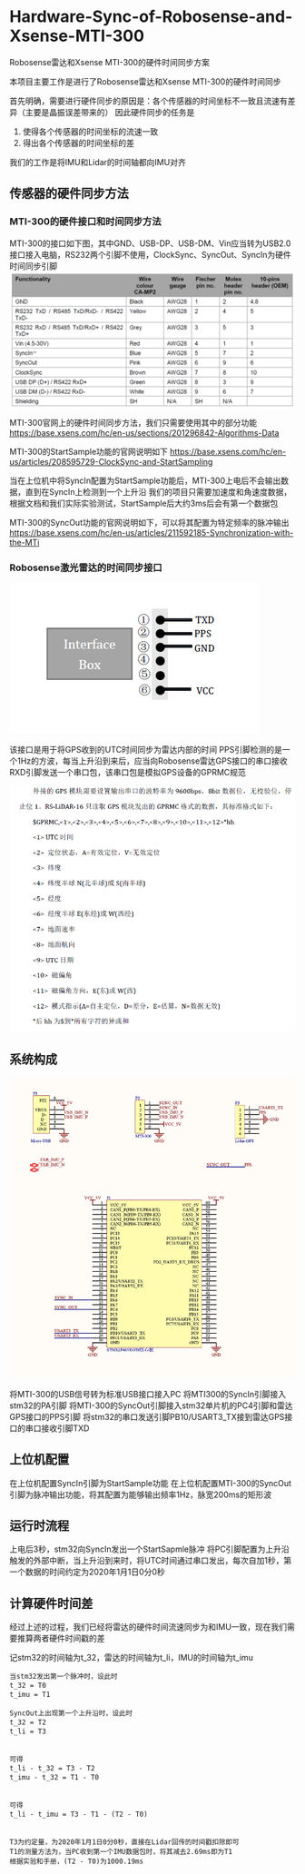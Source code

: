 # Hardware-Sync-of-Robosense-and-Xsense-MTI-300
Robosense雷达和Xsense MTI-300的硬件时间同步方案

本项目主要工作是进行了Robosense雷达和Xsense MTI-300的硬件时间同步

首先明确，需要进行硬件同步的原因是：各个传感器的时间坐标不一致且流速有差异（主要是晶振误差带来的）
因此硬件同步的任务是
1. 使得各个传感器的时间坐标的流速一致
2. 得出各个传感器的时间坐标的差

我们的工作是将IMU和Lidar的时间轴都向IMU对齐

## 传感器的硬件同步方法
### MTI-300的硬件接口和时间同步方法

MTI-300的接口如下图，其中GND、USB-DP、USB-DM、Vin应当转为USB2.0接口接入电脑，RS232两个引脚不使用，ClockSync、SyncOut、SyncIn为硬件时间同步引脚
![MTI-300接口线序](https://github.com/YangTiankai/Hardware-Sync-of-Robosense-and-Xsense-MTI-300/blob/master/readmefile/MTI-300.PNG)

MTI-300官网上的硬件时间同步方法，我们只需要使用其中的部分功能
  https://base.xsens.com/hc/en-us/sections/201296842-Algorithms-Data

MTI-300的StartSample功能的官网说明如下
  https://base.xsens.com/hc/en-us/articles/208595729-ClockSync-and-StartSampling

  当在上位机中将SyncIn配置为StartSample功能后，MTI-300上电后不会输出数据，直到在SyncIn上检测到一个上升沿
  我们的项目只需要加速度和角速度数据，根据文档和我们实际实验测试，StartSample后大约3ms后会有第一个数据包

MTI-300的SyncOut功能的官网说明如下，可以将其配置为特定频率的脉冲输出
https://base.xsens.com/hc/en-us/articles/211592185-Synchronization-with-the-MTi

### Robosense激光雷达的时间同步接口
![Robosense GPS同步接口](https://github.com/YangTiankai/Hardware-Sync-of-Robosense-and-Xsense-MTI-300/blob/master/readmefile/LidarGPS.PNG)

  该接口是用于将GPS收到的UTC时间同步为雷达内部的时间
  PPS引脚检测的是一个1Hz的方波，每当上升沿到来后，应当向Robosense雷达GPS接口的串口接收RXD引脚发送一个串口包，该串口包是模拟GPS设备的GPRMC规范

![GPS设备的GPRMC规范](https://github.com/YangTiankai/Hardware-Sync-of-Robosense-and-Xsense-MTI-300/blob/master/readmefile/GPRMC.PNG)


## 系统构成
![PCB原理图](https://github.com/YangTiankai/Hardware-Sync-of-Robosense-and-Xsense-MTI-300/blob/master/readmefile/PCB.PNG)

  将MTI-300的USB信号转为标准USB接口接入PC
  将MTI300的SyncIn引脚接入stm32的PA引脚
  将MTI-300的SyncOut引脚接入stm32单片机的PC4引脚和雷达GPS接口的PPS引脚
  将stm32的串口发送引脚PB10/USART3_TX接到雷达GPS接口的串口接收引脚TXD

## 上位机配置
  在上位机配置SyncIn引脚为StartSample功能
  在上位机配置MTI-300的SyncOut引脚为脉冲输出功能，将其配置为能够输出频率1Hz，脉宽200ms的矩形波


## 运行时流程
  上电后3秒，stm32向SyncIn发出一个StartSapmle脉冲
  将PC引脚配置为上升沿触发的外部中断，当上升沿到来时，将UTC时间通过串口发出，每次自加1秒，第一个数据的时间约定为2020年1月1日0分0秒


## 计算硬件时间差
经过上述的过程，我们已经将雷达的硬件时间流速同步为和IMU一致，现在我们需要推算两者硬件时间戳的差

记stm32的时间轴为t_32，雷达的时间轴为t_li，IMU的时间轴为t_imu

    当stm32发出第一个脉冲时，设此时
    t_32 = T0
    t_imu = T1

    SyncOut上出现第一个上升沿时，设此时
    t_32 = T2
    t_li = T3


    可得
    t_li - t_32 = T3 - T2
    t_imu - t_32 = T1 - T0


    可得
    t_li - t_imu = T3 - T1 - (T2 - T0)


    T3为约定量，为2020年1月1日0分0秒，直接在Lidar回传的时间戳扣除即可
    T1的测量方法为，当PC收到第一个IMU数据包时，将其减去2.69ms即为T1
    根据实验和手册，(T2 - T0)为1000.19ms




